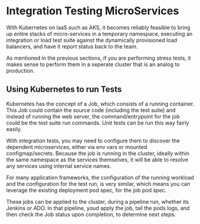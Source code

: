 # Integration Testing MicroServices

With Kubernetes on IaaS such as AKS, it becomes reliably feasible to bring up entire stacks of micro-services in a temporary namespace, executing an integration or load test suite against the dynamically provisioned load balancers, and have it report status back to the team.

As mentioned in the previous sections, if you are performing stress tests, it makes sense to perform them in a seperate cluster that is an analog to production. 

## Using Kubernetes to run Tests

Kubernetes has the concept of a Job, which consists of a running container. This Job could contain the source code (including the test suite) and instead of running the web server, the command/entrypoint for the job could be the test suite run commands. Unit tests can be run this way fairly easily. 

With integration tests, you may need to configure them to discover the dependent microservices, either via env vars or mounted configmap/secrets. Because the job is running in the cluster, ideally within the same namespace as the services themselves, it will be able to resolve any services using internal service names.

For many application frameworks, the configuration of the running workload and the configuration for the test run, is very similar, which means you can leverage the existing deployment pod spec, for the job pod spec.

These jobs can be applied to the cluster, during a pipeline run, whether its Jenkins or ADO. In that pipeline, youd apply the job, tail the pods logs, and then check the Job status upon completion, to determine next steps.